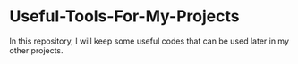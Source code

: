 # Useful-Tools-For-My-Projects
In this repository, I will keep some useful codes that can be used later in my other projects.
